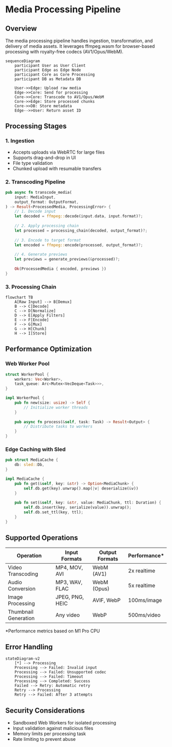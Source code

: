 # Media Processing Pipeline

## Overview
The media processing pipeline handles ingestion, transformation, and delivery of media assets. It leverages ffmpeg.wasm for browser-based processing with royalty-free codecs (AV1/Opus/WebM).

```mermaid
sequenceDiagram
    participant User as User Client
    participant Edge as Edge Node
    participant Core as Core Processing
    participant DB as Metadata DB

    User->>Edge: Upload raw media
    Edge->>Core: Send for processing
    Core->>Core: Transcode to AV1/Opus/WebM
    Core->>Edge: Store processed chunks
    Core->>DB: Store metadata
    Edge-->>User: Return asset ID
```

## Processing Stages

### 1. Ingestion
- Accepts uploads via WebRTC for large files
- Supports drag-and-drop in UI
- File type validation
- Chunked upload with resumable transfers

### 2. Transcoding Pipeline
```rust
pub async fn transcode_media(
    input: MediaInput,
    output_format: OutputFormat,
) -> Result<ProcessedMedia, ProcessingError> {
    // 1. Decode input
    let decoded = ffmpeg::decode(input.data, input.format)?;
    
    // 2. Apply processing chain
    let processed = processing_chain(decoded, output_format)?;
    
    // 3. Encode to target format
    let encoded = ffmpeg::encode(processed, output_format)?;
    
    // 4. Generate previews
    let previews = generate_previews(&processed)?;
    
    Ok(ProcessedMedia { encoded, previews })
}
```

### 3. Processing Chain
```mermaid
flowchart TB
    A[Raw Input] --> B[Demux]
    B --> C[Decode]
    C --> D[Normalize]
    D --> E[Apply Filters]
    E --> F[Encode]
    F --> G[Mux]
    G --> H[Chunk]
    H --> I[Store]
```

## Performance Optimization

### Web Worker Pool
```rust
struct WorkerPool {
    workers: Vec<Worker>,
    task_queue: Arc<Mutex<VecDeque<Task>>>,
}

impl WorkerPool {
    pub fn new(size: usize) -> Self {
        // Initialize worker threads
    }
    
    pub async fn process(&self, task: Task) -> Result<Output> {
        // Distribute tasks to workers
    }
}
```

### Edge Caching with Sled
```rust
pub struct MediaCache {
    db: sled::Db,
}

impl MediaCache {
    pub fn get(&self, key: &str) -> Option<MediaChunk> {
        self.db.get(key).unwrap().map(|v| deserialize(&v))
    }
    
    pub fn set(&self, key: &str, value: MediaChunk, ttl: Duration) {
        self.db.insert(key, serialize(value)).unwrap();
        self.db.set_ttl(key, ttl);
    }
}
```

## Supported Operations

| Operation | Input Formats | Output Formats | Performance* |
|-----------|---------------|----------------|--------------|
| Video Transcoding | MP4, MOV, AVI | WebM (AV1) | 2x realtime |
| Audio Conversion | MP3, WAV, FLAC | WebM (Opus) | 5x realtime |
| Image Processing | JPEG, PNG, HEIC | AVIF, WebP | 100ms/image |
| Thumbnail Generation | Any video | WebP | 500ms/video |

*Performance metrics based on M1 Pro CPU

## Error Handling
```mermaid
stateDiagram-v2
    [*] --> Processing
    Processing --> Failed: Invalid input
    Processing --> Failed: Unsupported codec
    Processing --> Failed: Timeout
    Processing --> Completed: Success
    Failed --> Retry: Automatic retry
    Retry --> Processing
    Retry --> Failed: After 3 attempts
```

## Security Considerations
- Sandboxed Web Workers for isolated processing
- Input validation against malicious files
- Memory limits per processing task
- Rate limiting to prevent abuse